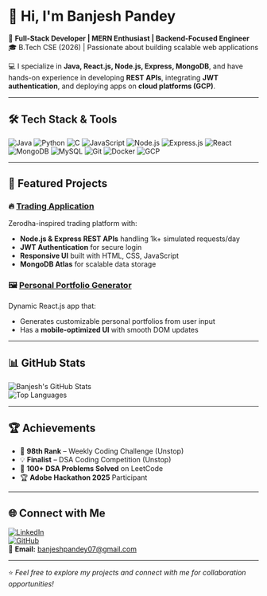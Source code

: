 # 👋 Hi, I'm Banjesh Pandey  

🚀 **Full-Stack Developer | MERN Enthusiast | Backend-Focused Engineer**  
🎓 B.Tech CSE (2026) | Passionate about building scalable web applications  

💻 I specialize in **Java, React.js, Node.js, Express, MongoDB**, and have hands-on experience in developing **REST APIs**, integrating **JWT authentication**, and deploying apps on **cloud platforms (GCP)**.  

---

## 🛠️ Tech Stack & Tools  

![Java](https://img.shields.io/badge/Java-007396?style=for-the-badge&logo=java)
![Python](https://img.shields.io/badge/Python-3776AB?style=for-the-badge&logo=python)
![C](https://img.shields.io/badge/C-00599C?style=for-the-badge&logo=c)
![JavaScript](https://img.shields.io/badge/JavaScript-F7DF1E?style=for-the-badge&logo=javascript)
![Node.js](https://img.shields.io/badge/Node.js-43853D?style=for-the-badge&logo=node.js)
![Express.js](https://img.shields.io/badge/Express.js-000000?style=for-the-badge&logo=express)
![React](https://img.shields.io/badge/React-61DAFB?style=for-the-badge&logo=react)
![MongoDB](https://img.shields.io/badge/MongoDB-4EA94B?style=for-the-badge&logo=mongodb)
![MySQL](https://img.shields.io/badge/MySQL-4479A1?style=for-the-badge&logo=mysql)
![Git](https://img.shields.io/badge/Git-F05032?style=for-the-badge&logo=git)
![Docker](https://img.shields.io/badge/Docker-2496ED?style=for-the-badge&logo=docker)
![GCP](https://img.shields.io/badge/GCP-4285F4?style=for-the-badge&logo=googlecloud)

---

## 📌 Featured Projects  

### 🔥 [Trading Application](https://github.com/banjeshp07/trading-app)
Zerodha-inspired trading platform with:
- **Node.js & Express REST APIs** handling 1k+ simulated requests/day  
- **JWT Authentication** for secure login  
- **Responsive UI** built with HTML, CSS, JavaScript  
- **MongoDB Atlas** for scalable data storage  

### 🖼 [Personal Portfolio Generator](https://github.com/banjeshp07/portfolio-generator)
Dynamic React.js app that:
- Generates customizable personal portfolios from user input  
- Has a **mobile-optimized UI** with smooth DOM updates  

---

## 📊 GitHub Stats  

![Banjesh's GitHub Stats](https://github-readme-stats.vercel.app/api?username=banjeshp07&show_icons=true&theme=tokyonight)  
![Top Languages](https://github-readme-stats.vercel.app/api/top-langs/?username=banjeshp07&layout=compact&theme=tokyonight)

---

## 🏆 Achievements  
- 🏅 **98th Rank** – Weekly Coding Challenge (Unstop)  
- 💡 **Finalist** – DSA Coding Competition (Unstop)  
- 🎯 **100+ DSA Problems Solved** on LeetCode  
- 🏆 **Adobe Hackathon 2025** Participant  

---

## 🌐 Connect with Me  

[![LinkedIn](https://img.shields.io/badge/LinkedIn-0A66C2?style=for-the-badge&logo=linkedin)](https://www.linkedin.com/in/banjesh-pandey)  
[![GitHub](https://img.shields.io/badge/GitHub-181717?style=for-the-badge&logo=github)](https://github.com/banjeshp07)  
📧 **Email:** [banjeshpandey07@gmail.com](mailto:banjeshpandey07@gmail.com)

---
⭐ *Feel free to explore my projects and connect with me for collaboration opportunities!*  

<!--
**banjeshp07/banjeshp07** is a ✨ _special_ ✨ repository because its `README.md` (this file) appears on your GitHub profile.

Here are some ideas to get you started:

- 🔭 I’m currently working on ...
- 🌱 I’m currently learning ...
- 👯 I’m looking to collaborate on ...
- 🤔 I’m looking for help with ...
- 💬 Ask me about ...
- 📫 How to reach me: ...
- 😄 Pronouns: ...
- ⚡ Fun fact: ...
-->
